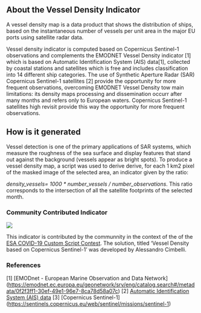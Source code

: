 ## About the Vessel Density Indicator
A vessel density map is a data product that shows the distribution of ships, based on
the instantaneous number of vessels per unit area  in the major EU ports using satellite radar data.

Vessel density indicator is computed based on Copernicus Sentinel-1 observations and complements the EMODNET Vessel Density indicator [1] which is based on Automatic Identification System (AIS) data[1], collected by coastal stations and satellites which is free and includes classification into 14 different ship categories. The use of Synthetic Aperture Radar (SAR) Copernicus Sentinel-1 satellites [2] provide the opportunity for more frequent observations, overcoming EMODNET Vessel Density tow main limitations: its density maps processing and dissemination occurr after many months and refers only to European waters. Copernicus Sentinel-1 satellites high revisit provide this way the opportunity for more frequent observations.

## How is it generated
Vessel detection is one of the primary applications of SAR systems, which measure the roughness of the sea surface and display features that stand out against the background (vessels appear as bright spots). To produce a vessel density map, a script was used to derive derive, for each 1 km2 pixel of the masked image of the selected area, an indicator given by the ratio: 

*density_vessels= 1000 * number_vessels / number_observations*. This ratio corresponds to the intersection of all the satellite footprints of the selected month.

### Community Contributed Indicator 
![](https://img.shields.io/badge/eodash-community-blue)
  
This indicator is contributed by the communnity in the context of the of the [ESA COVID-19 Custom Script Contest](https://www.esa.int/Applications/Observing_the_Earth/COVID-19_how_can_satellites_help). The solution, titled ‘Vessel Density based on Copernicus Sentinel-1’ was developed by Alessandro Cimbelli. 

### References
[1] [EMODnet - European Marine Observation and Data Network] (https://emodnet.ec.europa.eu/geonetwork/srv/eng/catalog.search#/metadata/0f2f3ff1-30ef-49e1-96e7-8ca78d58a07c)
[2] [ Automatic Identification System (AIS) data](https://www.imo.org/en/OurWork/Safety/Pages/AIS.aspx)
[3] [Copernicus Sentinel-1] (https://sentinels.copernicus.eu/web/sentinel/missions/sentinel-1)

